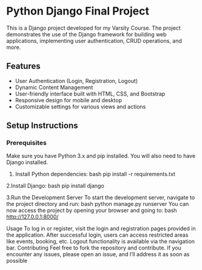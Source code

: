 # Python Django Final Project

This is a Django project developed for my Varsity Course. The project demonstrates the use of the Django framework for building web applications, implementing user authentication, CRUD operations, and more.

## Features

- User Authentication (Login, Registration, Logout)
- Dynamic Content Management
- User-friendly interface built with HTML, CSS, and Bootstrap
- Responsive design for mobile and desktop
- Customizable settings for various views and actions

## Setup Instructions

### Prerequisites

Make sure you have Python 3.x and pip installed. You will also need to have Django installed.

1. Install Python dependencies:
   bash
   pip install -r requirements.txt

2.Install Django:
bash
pip install django

3.Run the Development Server
To start the development server, navigate to the project directory and run:
bash
python manage.py runserver
You can now access the project by opening your browser and going to:
bash
http://127.0.0.1:8000/

Usage
To log in or register, visit the login and registration pages provided in the application.
After successful login, users can access restricted areas like events, booking, etc.
Logout functionality is available via the navigation bar.
Contributing
Feel free to fork the repository and contribute. If you encounter any issues, please open an issue, and I’ll address it as soon as possible
